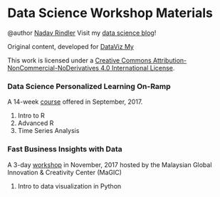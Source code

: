 # Data Science Workshop Materials

@author [Nadav Rindler](https://github.com/nrindler) 
Visit my [data science blog](https://nrindler.github.io/)!

Original content, developed for [DataViz My](http://www.dataviz.my/)

This work is licensed under a [Creative Commons Attribution-NonCommercial-NoDerivatives 4.0 International License](https://creativecommons.org/licenses/by-nc/4.0/legalcode).


### Data Science Personalized Learning On-Ramp

A 14-week [course](https://create.piktochart.com/output/23658456-data-science-personalised-learning) offered in September, 2017.

1. Intro to R
2. Advanced R
3. Time Series Analysis

### Fast Business Insights with Data

A 3-day [workshop](https://mymagic.my/course/fast-business-insights-data/) in November, 2017 hosted by the Malaysian Global Innovation & Creativity Center (MaGIC)

1. Intro to data visualization in Python


